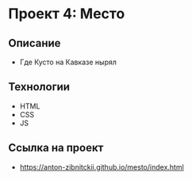 # Проект 4: Место

## Описание

* Где Кусто на Кавказе нырял

## Технологии

* HTML
* CSS
* JS

## Cсылка на проект
* https://anton-zibnitckii.github.io/mesto/index.html


